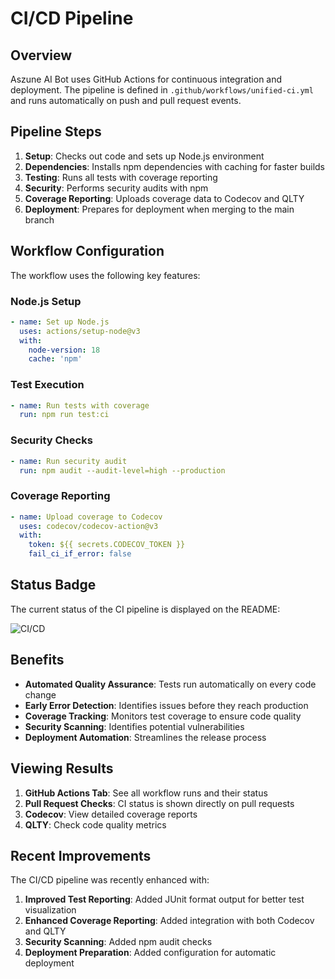 # CI/CD Pipeline

## Overview

Aszune AI Bot uses GitHub Actions for continuous integration and deployment. The pipeline is defined in `.github/workflows/unified-ci.yml` and runs automatically on push and pull request events.

## Pipeline Steps

1. **Setup**: Checks out code and sets up Node.js environment
2. **Dependencies**: Installs npm dependencies with caching for faster builds
3. **Testing**: Runs all tests with coverage reporting
4. **Security**: Performs security audits with npm
5. **Coverage Reporting**: Uploads coverage data to Codecov and QLTY
6. **Deployment**: Prepares for deployment when merging to the main branch

## Workflow Configuration

The workflow uses the following key features:

### Node.js Setup
```yaml
- name: Set up Node.js
  uses: actions/setup-node@v3
  with:
    node-version: 18
    cache: 'npm'
```

### Test Execution
```yaml
- name: Run tests with coverage
  run: npm run test:ci
```

### Security Checks
```yaml
- name: Run security audit
  run: npm audit --audit-level=high --production
```

### Coverage Reporting
```yaml
- name: Upload coverage to Codecov
  uses: codecov/codecov-action@v3
  with:
    token: ${{ secrets.CODECOV_TOKEN }}
    fail_ci_if_error: false
```

## Status Badge

The current status of the CI pipeline is displayed on the README:

![CI/CD](https://github.com/chrishaycock/aszune-ai-bot/actions/workflows/unified-ci.yml/badge.svg)

## Benefits

- **Automated Quality Assurance**: Tests run automatically on every code change
- **Early Error Detection**: Identifies issues before they reach production
- **Coverage Tracking**: Monitors test coverage to ensure code quality
- **Security Scanning**: Identifies potential vulnerabilities
- **Deployment Automation**: Streamlines the release process

## Viewing Results

1. **GitHub Actions Tab**: See all workflow runs and their status
2. **Pull Request Checks**: CI status is shown directly on pull requests
3. **Codecov**: View detailed coverage reports
4. **QLTY**: Check code quality metrics

## Recent Improvements

The CI/CD pipeline was recently enhanced with:

1. **Improved Test Reporting**: Added JUnit format output for better test visualization
2. **Enhanced Coverage Reporting**: Added integration with both Codecov and QLTY
3. **Security Scanning**: Added npm audit checks
4. **Deployment Preparation**: Added configuration for automatic deployment
